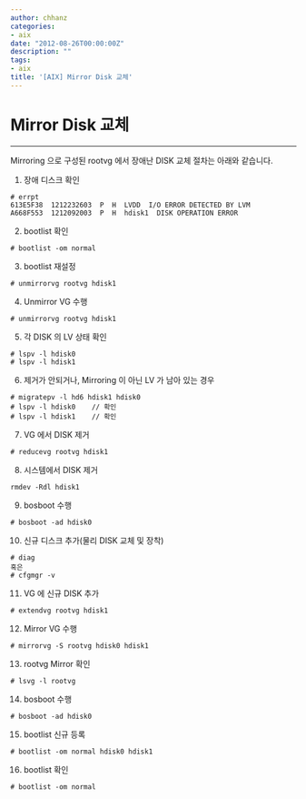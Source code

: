 ```yaml
---
author: chhanz
categories:
- aix
date: "2012-08-26T00:00:00Z"
description: ""
tags:
- aix
title: '[AIX] Mirror Disk 교체'
---
```


# Mirror Disk 교체
* * *
Mirroring 으로 구성된 rootvg 에서 장애난 DISK 교체 절차는 아래와 같습니다.   

1. 장애 디스크 확인
```
# errpt 
613E5F38  1212232603  P  H  LVDD  I/O ERROR DETECTED BY LVM
A668F553  1212092003  P  H  hdisk1  DISK OPERATION ERROR
```
2. bootlist 확인
```
# bootlist -om normal
```
3. bootlist 재설정
```
# unmirrorvg rootvg hdisk1
```
4. Unmirror VG 수행
```
# unmirrorvg rootvg hdisk1
```
5. 각 DISK 의 LV 상태 확인
```
# lspv -l hdisk0
# lspv -l hdisk1
```
6. 제거가 안되거나, Mirroring 이 아닌 LV 가 남아 있는 경우
``` 
# migratepv -l hd6 hdisk1 hdisk0
# lspv -l hdisk0    // 확인
# lspv -l hdisk1    // 확인
```
7. VG 에서 DISK 제거
```
# reducevg rootvg hdisk1
```
8. 시스템에서 DISK 제거
```
rmdev -Rdl hdisk1
```
9. bosboot 수행
``` 
# bosboot -ad hdisk0
```
10. 신규 디스크 추가(물리 DISK 교체 및 장착)
~~~
# diag 
혹은
# cfgmgr -v
~~~
11. VG 에 신규 DISK 추가
```
# extendvg rootvg hdisk1
```
12. Mirror VG 수행
```
# mirrorvg -S rootvg hdisk0 hdisk1
```
13. rootvg Mirror 확인
```
# lsvg -l rootvg
```
14. bosboot 수행
```
# bosboot -ad hdisk0
```
15. bootlist 신규 등록
```
# bootlist -om normal hdisk0 hdisk1
```
16. bootlist 확인
```
# bootlist -om normal
```
